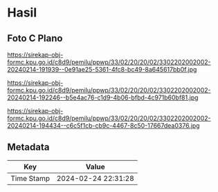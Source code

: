 # Hasil

## Foto C Plano

https://sirekap-obj-formc.kpu.go.id/c8d9/pemilu/ppwp/33/02/20/20/02/3302202002002-20240214-191939--0e91ae25-5361-4fc8-bc49-8a645617bb0f.jpg

https://sirekap-obj-formc.kpu.go.id/c8d9/pemilu/ppwp/33/02/20/20/02/3302202002002-20240214-192246--b5e4ac76-c1d9-4b06-bfbd-4c971b60bf81.jpg

https://sirekap-obj-formc.kpu.go.id/c8d9/pemilu/ppwp/33/02/20/20/02/3302202002002-20240214-194434--c6c5f1cb-cb9c-4467-8c50-17667dea0376.jpg


## Metadata

| Key        | Value               |
| ---------- | ------------------- |
| Time Stamp | 2024-02-24 22:31:28 |



